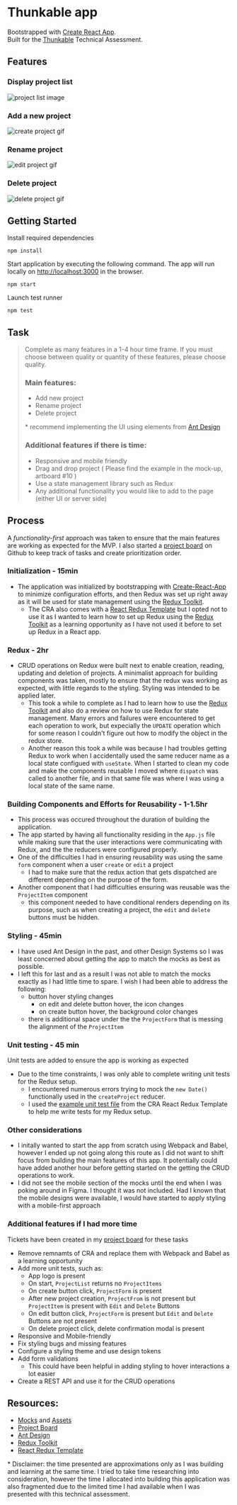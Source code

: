 # Thunkable app

Bootstrapped with [Create React App](https://github.com/facebook/create-react-app).\
Built for the [Thunkable](https://thunkable.com/) Technical Assessment.

## Features

### Display project list
![project list image](/src/assets/list.png)

### Add a new project
![create project gif](/src/assets/create.gif)

### Rename project
![edit project gif](/src/assets/edit.gif)

### Delete project
![delete project gif](/src/assets/delete.gif)

## Getting Started
Install required dependencies

```
npm install
```
Start application by executing the following command. The app will run locally on [http://localhost:3000](http://localhost:3000) in the browser.

```
npm start
```

Launch test runner
```
npm test
```

## Task

> Complete as many features in a 1-4 hour time frame. If you must choose between quality or quantity of these features, please choose quality.
> ### Main features:
> - Add new project
> - Rename project
> - Delete project
> 
> \* recommend implementing the UI using elements from [Ant Design](https://ant.design/)
> ### Additional features if there is time:
> - Responsive and mobile friendly
> - Drag and drop project ( Please find the example in the mock-up, artboard #10 )
> - Use a state management library such as Redux
> - Any additional functionality you would like to add to the page (either UI or server side)

## Process
A *functionality-first* approach was taken to ensure that the main features are working as expected for the MVP. I also started a [project board](https://github.com/users/kjgamis/projects/1/) on Github to keep track of tasks and create prioritization order.

### Initialization - 15min
- The application was initialized by bootstrapping with [Create-React-App](https://github.com/facebook/create-react-app) to minimize configuration efforts, and then Redux was set up right away as it will be used for state management using the [Redux Toolkit](https://redux-toolkit.js.org/).
  - The CRA also comes with a [React Redux Template](https://github.com/abhishek70/.react-redux-template) but I opted not to use it as I wanted to learn how to set up Redux using the [Redux Toolkit](https://github.com/abhishek70/react-redux-template) as a learning opportunity as I have not used it before to set up Redux in a React app.

### Redux - 2hr
- CRUD operations on Redux were built next to enable creation, reading, updating and deletion of projects. A minimalist approach for building components was taken, mostly to ensure that the redux was working as expected, with little regards to the styling. Styling was intended to be applied later.
  - This took a while to complete as I had to learn how to use the [Redux Toolkit](https://redux-toolkit.js.org/) and also do a review on how to use Redux for state management. Many errors and failures were encountered to get each operation to work, but expecially the `UPDATE` operation which for some reason I couldn't figure out how to modify the object in the redux store.
  - Another reason this took a while was because I had troubles getting Redux to work when I accidentally used the same reducer name as a local state configued with `useState`. When I started to clean my code and make the components reusable I moved  where `dispatch` was called to another file, and in that same file was where I was using a local state of the same name.

### Building Components and Efforts for Reusability - 1-1.5hr
- This process was occured throughout the duration of building the application.
- The app started by having all functionality residing in the `App.js` file while making sure that the user interactions were communicating with Redux, and the the reducers were configured properly.
- One of the difficulties I had in ensuring reusability was using the same `form` component when a user `create` or `edit` a project
  - I had to make sure that the redux action that gets dispatched are different depending on the purpose of the form.
- Another component that I had difficulties ensuring was reusable was the `ProjectItem` component
  - this component needed to have conditional renders depending on its purpose, such as when creating a project, the `edit` and `delete` buttons must be hidden.

### Styling - 45min
- I have used Ant Design in the past, and other Design Systems so I was least concerned about getting the app to match the mocks as best as possible.
- I left this for last and as a result I was not able to match the mocks exactly as I had little time to spare. I wish I had been able to address the following:
  - button hover styling changes
    - on edit and delete button hover, the icon changes
    - on create button hover, the background color changes
  - there is additional space under the the `ProjectForm` that is messing the alignment of the `ProjectItem`

### Unit testing - 45 min
Unit tests are added to ensure the app is working as expected
- Due to the time constraints, I was only able to complete writing unit tests for the Redux setup.
  - I encountered numerous errors trying to mock the `new Date()` functionally used in the `createProject` reducer.
  - I used the [example unit test file](https://github.com/reduxjs/cra-template-redux/blob/master/template/src/features/counter/counterSlice.spec.js) from the CRA React Redux Template to help me write tests for my Redux setup.

### Other considerations
- I initally wanted to start the app from scratch using Webpack and Babel, however I ended up not going along this route as I did not want to shift focus from building the main features of this app. It potentially could have added another hour before getting started on the getting the CRUD operations to work.
- I did not see the mobile section of the mocks until the end when I was poking around in Figma. I thought it was not included. Had I known that the mobile designs were available, I would have started to apply styling with a mobile-first approach
### Additional features if I had more time
Tickets have been created in my [project board](https://github.com/users/kjgamis/projects/1) for these tasks
- Remove remnamts of CRA and replace them with Webpack and Babel as a learning opportunity
- Add more unit tests, such as:
  - App logo is present
  - On start, `ProjectList` returns no `ProjectItems`
  - On create button click, `ProjectForm` is present
  - After new project creation, `ProjectFrom` is not present but `ProjectItem` is present with `Edit` and `Delete` Buttons
  - On edit button click, `ProjectForm` is present but `Edit` and `Delete` Buttons are not present
  - On delete project click, delete confirmation modal is present
- Responsive and Mobile-friendly
- Fix styling bugs and missing features
- Configure a styling theme and use design tokens
- Add form validations
  - This could have been helpful in adding styling to hover interactions a lot easier
- Create a REST API and use it for the CRUD operations


## Resources:
- [Mocks](https://www.figma.com/file/itK1QmuOcnWZTPzo9hqiL6/UI-assignment_Thunkable-(Mobile--tablet)?node-id=0%3A1) and [Assets](https://drive.google.com/drive/folders/1iFS-9GUEnRGnKQdS_J3ILjwXHY2O0VMd)
- [Project Board](https://github.com/users/kjgamis/projects/1/)
- [Ant Design](https://ant.design/)
- [Redux Toolkit](https://github.com/abhishek70/react-redux-template)
- [React Redux Template](https://github.com/abhishek70/react-redux-template)

\* Disclaimer: the time presented are approximations only as I was building and learning at the same time. I tried to take time researching into consideration, however the time I allocated into building this application was also fragmented due to the limited time I had available when I was presented with this technical assessment.
